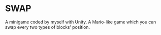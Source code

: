 # SWAP
 A minigame coded by myself with Unity. A Mario-like game which you can swap every two types of blocks' position.
